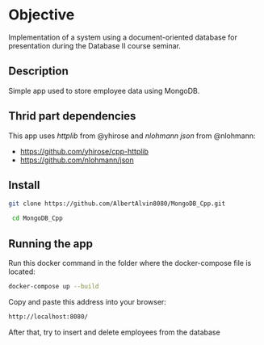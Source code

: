 # Objective
Implementation of a system using a document-oriented database for presentation during the Database II course seminar.

## Description
Simple app used to store employee data using MongoDB.

## Thrid part dependencies
This app uses _httplib_ from @yhirose and _nlohmann json_ from @nlohmann:
- https://github.com/yhirose/cpp-httplib
- https://github.com/nlohmann/json

## Install
```bash
git clone https://github.com/AlbertAlvin8080/MongoDB_Cpp.git
```

```bash
 cd MongoDB_Cpp
```

## Running the app
Run this docker command in the folder where the docker-compose file is located:
```bash
docker-compose up --build
```

Copy and paste this address into your browser:
```bash
http://localhost:8080/
```

After that, try to insert and delete employees from the database
